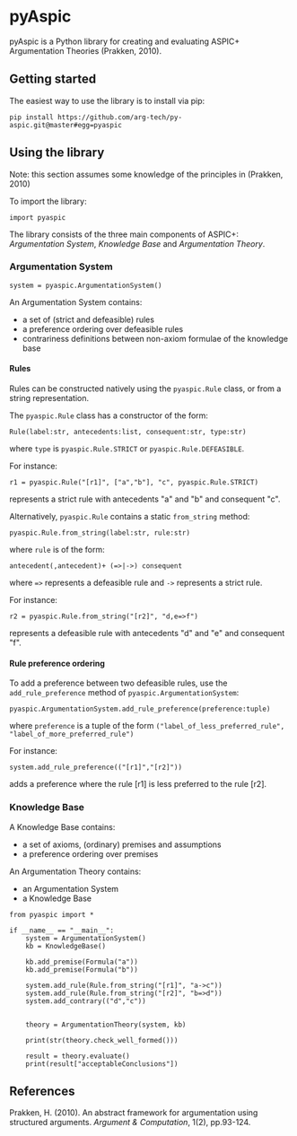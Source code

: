 # pyAspic

pyAspic is a Python library for creating and evaluating ASPIC+ Argumentation Theories (Prakken, 2010).

## Getting started

The easiest way to use the library is to install via pip:

```pip install https://github.com/arg-tech/py-aspic.git@master#egg=pyaspic```

## Using the library

Note: this section assumes some knowledge of the principles in (Prakken, 2010)

To import the library:

``import pyaspic``

The library consists of the three main components of ASPIC+: *Argumentation System*, *Knowledge Base* and *Argumentation Theory*.

### Argumentation System

``system = pyaspic.ArgumentationSystem()``

An Argumentation System contains:

- a set of (strict and defeasible) rules
- a preference ordering over defeasible rules
- contrariness definitions between non-axiom formulae of the knowledge base

#### Rules

Rules can be constructed natively using the ``pyaspic.Rule`` class, or from a string representation.

The ``pyaspic.Rule`` class has a constructor of the form:

``Rule(label:str, antecedents:list, consequent:str, type:str)``

where ``type`` is ``pyaspic.Rule.STRICT`` or ``pyaspic.Rule.DEFEASIBLE``.

For instance:

``r1 = pyaspic.Rule("[r1]", ["a","b"], "c", pyaspic.Rule.STRICT)``

represents a strict rule with antecedents "a" and "b" and consequent "c".

Alternatively, ``pyaspic.Rule`` contains a static ``from_string`` method:

``pyaspic.Rule.from_string(label:str, rule:str)``

where ``rule`` is of the form:

``antecedent(,antecedent)+ (=>|->) consequent``

where ``=>`` represents a defeasible rule and ``->`` represents a strict rule.

For instance:

``r2 = pyaspic.Rule.from_string("[r2]", "d,e=>f")``

represents a defeasible rule with antecedents "d" and "e" and consequent "f".

#### Rule preference ordering

To add a preference between two defeasible rules, use the ``add_rule_preference`` method of ``pyaspic.ArgumentationSystem``:

``pyaspic.ArgumentationSystem.add_rule_preference(preference:tuple)``

where ``preference`` is a tuple of the form ``("label_of_less_preferred_rule", "label_of_more_preferred_rule")``

For instance:

``system.add_rule_preference(("[r1]","[r2]"))``

adds a preference where the rule [r1] is less preferred to the rule [r2].

### Knowledge Base

A Knowledge Base contains:

- a set of axioms, (ordinary) premises and assumptions
- a preference ordering over premises

An Argumentation Theory contains:

- an Argumentation System
- a Knowledge Base


```
from pyaspic import *

if __name__ == "__main__":
    system = ArgumentationSystem()
    kb = KnowledgeBase()

    kb.add_premise(Formula("a"))
    kb.add_premise(Formula("b"))

    system.add_rule(Rule.from_string("[r1]", "a->c"))
    system.add_rule(Rule.from_string("[r2]", "b=>d"))
    system.add_contrary(("d","c"))


    theory = ArgumentationTheory(system, kb)

    print(str(theory.check_well_formed()))

    result = theory.evaluate()
    print(result["acceptableConclusions"])

```



## References

Prakken, H. (2010). An abstract framework for argumentation using structured arguments.
*Argument & Computation*, 1(2), pp.93-124.
